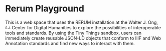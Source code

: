 # Rerum Playground
This is a web space that uses the RERUM installation at the Walter J. Ong,<sub><sup> S.J.</sup></sub> Center for Digital Humanities to explore the possibilities of interoperable tools and standards. By using the Tiny Things sandbox, users can immediately create reusable JSON-LD objects that conform to IIIF and Web Annotation standards and find new ways to interact with them.
